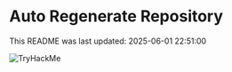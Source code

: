 # Auto Regenerate Repository

This README was last updated: 2025-06-01 22:51:00

 ![TryHackMe](https://tryhackme.com/badge/533634)